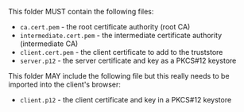 This folder MUST contain the following files:

* `ca.cert.pem` - the root certificate authority (root CA)
* `intermediate.cert.pem` - the intermediate certificate authority (intermediate CA)
* `client.cert.pem` - the client certificate to add to the truststore
* `server.p12` - the server certificate and key as a PKCS#12 keystore

This folder MAY include the following file but this really needs
to be imported into the client's browser:

* `client.p12` - the client certificate and key in a PKCS#12 keystore

